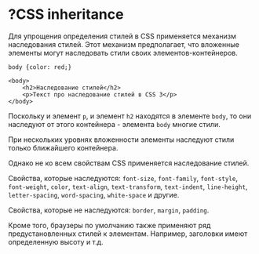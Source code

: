 # ?CSS inheritance

Для упрощения определения стилей в CSS применяется механизм наследования стилей. Этот механизм предполагает, что вложенные элементы могут наследовать стили своих элементов-контейнеров.

~~~
body {color: red;}

<body>
    <h2>Наследование стилей</h2>
    <p>Текст про наследование стилей в CSS 3</p>
</body>
~~~

Поскольку и элемент `p`, и элемент `h2` находятся в элементе `body`, то они наследуют от этого контейнера - элемента `body` многие стили.

При нескольких уровнях вложенности элементы наследуют стили только ближайшего контейнера.

Однако не ко всем свойствам CSS применяется наследование стилей.

Свойства, которые наследуются: `font-size`, `font-family`, `font-style`, `font-weight`, `color`, `text-align`, `text-transform`, `text-indent`, `line-height`, `letter-spacing`, `word-spacing`, `white-space` и другие.

Свойства, которые не наследуются: `border`, `margin`, `padding`.

Кроме того, браузеры по умолчанию также применяют ряд предустановленных стилей к элементам. Например, заголовки имеют определенную высоту и т.д.
